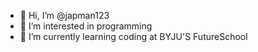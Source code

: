 - 👋 Hi, I’m @japman123
- 👀 I’m interested in programming
- 🌱 I’m currently learning coding at BYJU'S FutureSchool


<!---
japman123/japman123 is a ✨ special ✨ repository because its `README.md` (this file) appears on your GitHub profile.
You can click the Preview link to take a look at your changes.
--->
